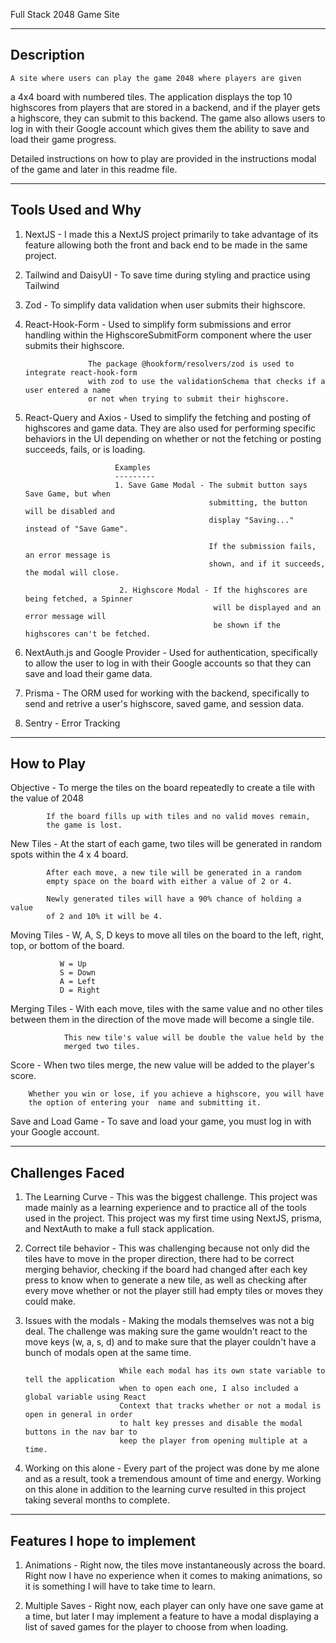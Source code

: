 Full Stack 2048 Game Site

-------------
Description
-------------

    A site where users can play the game 2048 where players are given 
a 4x4 board with numbered tiles. The application displays the top 10 
highscores from players that are stored in a backend, and if the player
gets a highscore, they can submit to this backend. The game also allows
users to log in with their Google account which gives them the ability to
save and load their game progress. 

Detailed instructions on how to play are provided in the instructions modal of the
game and later in this readme file. 


-------------------
Tools Used and Why
-------------------

1. NextJS - I made this a NextJS project primarily to take advantage of
            its feature allowing both the front and back end to be made in 
            the same project. 

2. Tailwind and DaisyUI - To save time during styling and practice using Tailwind

3. Zod - To simplify data validation when user submits their highscore. 

4. React-Hook-Form - Used to simplify form submissions and error handling within the 
                     HighscoreSubmitForm component where the user submits their highscore.
                     
                     The package @hookform/resolvers/zod is used to integrate react-hook-form
                     with zod to use the validationSchema that checks if a user entered a name
                     or not when trying to submit their highscore.

5. React-Query and Axios - Used to simplify the fetching and posting of highscores and game data.
                           They are also used for performing specific behaviors in the UI depending 
                           on whether or not the fetching or posting succeeds, fails, or is loading.

                           Examples
                           --------- 
                           1. Save Game Modal - The submit button says Save Game, but when 
                                                submitting, the button will be disabled and 
                                                display "Saving..." instead of "Save Game".

                                                If the submission fails, an error message is
                                                shown, and if it succeeds, the modal will close.
                            
                            2. Highscore Modal - If the highscores are being fetched, a Spinner
                                                 will be displayed and an error message will 
                                                 be shown if the highscores can't be fetched.

6. NextAuth.js and Google Provider - Used for authentication, specifically to allow the user to 
                                     log in with their Google accounts so that they can save and 
                                     load their game data. 

7. Prisma - The ORM used for working with the backend, specifically to send and retrive a user's 
            highscore, saved game, and session data. 

8. Sentry - Error Tracking 


------------
How to Play
------------

Objective - To merge the tiles on the board repeatedly to create a tile 
            with the value of 2048
            
            If the board fills up with tiles and no valid moves remain, 
            the game is lost. 

New Tiles - At the start of each game, two tiles will be generated in 
            random spots within the 4 x 4 board. 

            After each move, a new tile will be generated in a random 
            empty space on the board with either a value of 2 or 4.

            Newly generated tiles will have a 90% chance of holding a value
            of 2 and 10% it will be 4.

Moving Tiles - W, A, S, D keys to move all tiles on the board to the left,
               right, top, or bottom of the board. 

               W = Up
               S = Down
               A = Left 
               D = Right

Merging Tiles - With each move, tiles with the same value and no other tiles
                between them in the direction of the move made will become a 
                single tile. 

                This new tile's value will be double the value held by the 
                merged two tiles. 

Score - When two tiles merge, the new value will be added to the player's score. 
        
        Whether you win or lose, if you achieve a highscore, you will have 
        the option of entering your  name and submitting it. 

Save and Load Game - To save and load your game, you must log in 
                        with your Google account.


-----------------
Challenges Faced 
-----------------

1. The Learning Curve - This was the biggest challenge. This project was made mainly 
                        as a learning experience and to practice all of the tools used 
                        in the project. This project was my first time using NextJS, 
                        prisma, and NextAuth to make a full stack application.

2. Correct tile behavior - This was challenging because not only did the tiles have to 
                           move in the proper direction, there had to be correct merging
                           behavior, checking if the board had changed after each key press 
                           to know when to generate a new tile, as well as checking after
                           every move whether or not the player still had empty tiles or moves
                           they could make. 

3. Issues with the modals - Making the modals themselves was not a big deal. The challenge 
                            was making sure the game wouldn't react to the move keys (w, a, s, d)
                            and to make sure that the player couldn't have a bunch of modals open 
                            at the same time. 

                            While each modal has its own state variable to tell the application 
                            when to open each one, I also included a global variable using React
                            Context that tracks whether or not a modal is open in general in order
                            to halt key presses and disable the modal buttons in the nav bar to 
                            keep the player from opening multiple at a time. 

4. Working on this alone - Every part of the project was done by me alone and as a result, took a 
                           tremendous amount of time and energy. Working on this alone in addition 
                           to the learning curve resulted in this project taking several months to 
                           complete. 


-----------------------------
Features I hope to implement
-----------------------------

1. Animations - Right now, the tiles move instantaneously across the board. Right now I have no 
                experience when it comes to making animations, so it is something I will have to 
                take time to learn.

2. Multiple Saves - Right now, each player can only have one save game at a time, but later I may 
                    implement a feature to have a modal displaying a list of saved games for the 
                    player to choose from when loading. 

